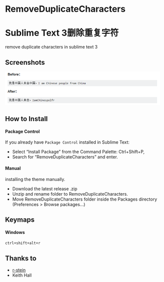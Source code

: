 # RemoveDuplicateCharacters
# Sublime Text 3删除重复字符

 remove duplicate characters in sublime text 3

## Screenshots

![screenshots](https://raw.githubusercontent.com/xianghongai/RemoveDuplicateCharacters/master/screenshots/remove-duplicate-characters-demo.png)

## How to Install

#### Package Control

If you already have `Package Control` installed in Sublime Text:
- Select “Install Package” from the Command Palette: Ctrl+Shift+P,
- Search for “RemoveDuplicateCharacters” and enter.


#### Manual

installing the theme manually.
- Download the latest release .zip
- Unzip and rename folder to RemoveDuplicateCharacters.
- Move RemoveDuplicateCharacters folder inside the Packages directory (Preferences > Browse packages...)

## Keymaps

#### Windows

```
ctrl+shift+alt+r
```

## Thanks to

- [r-stein](http://stackoverflow.com/questions/36884079/how-to-remove-duplicate-characters-in-sublime)
- Keith Hall
